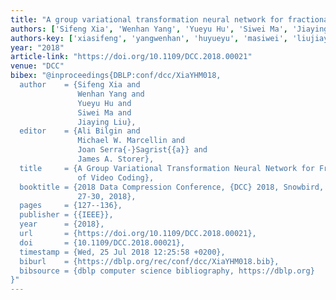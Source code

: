 ```yaml
---
title: "A group variational transformation neural network for fractional interpolation of video coding"
authors: ['Sifeng Xia', 'Wenhan Yang', 'Yueyu Hu', 'Siwei Ma', 'Jiaying Liu 0001']
authors-key: ['xiasifeng', 'yangwenhan', 'huyueyu', 'masiwei', 'liujiaying']
year: "2018"
article-link: "https://doi.org/10.1109/DCC.2018.00021"
venue: "DCC"
bibex: "@inproceedings{DBLP:conf/dcc/XiaYHM018,
  author    = {Sifeng Xia and
               Wenhan Yang and
               Yueyu Hu and
               Siwei Ma and
               Jiaying Liu},
  editor    = {Ali Bilgin and
               Michael W. Marcellin and
               Joan Serra{-}Sagrist{{a}} and
               James A. Storer},
  title     = {A Group Variational Transformation Neural Network for Fractional Interpolation
               of Video Coding},
  booktitle = {2018 Data Compression Conference, {DCC} 2018, Snowbird, UT, USA, March
               27-30, 2018},
  pages     = {127--136},
  publisher = {{IEEE}},
  year      = {2018},
  url       = {https://doi.org/10.1109/DCC.2018.00021},
  doi       = {10.1109/DCC.2018.00021},
  timestamp = {Wed, 25 Jul 2018 12:25:58 +0200},
  biburl    = {https://dblp.org/rec/conf/dcc/XiaYHM018.bib},
  bibsource = {dblp computer science bibliography, https://dblp.org}
}"
---
```

